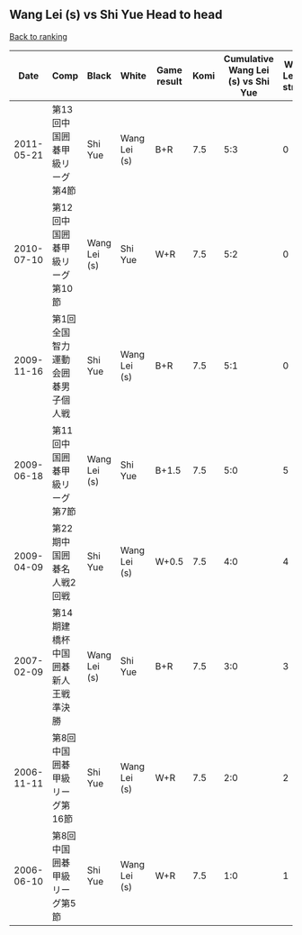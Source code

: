## Wang Lei (s) vs Shi Yue Head to head

[Back to ranking](../../index.md)




| **Date** | **Comp** | **Black** | **White** | **Game result** | **Komi** | **Cumulative Wang Lei (s) vs Shi Yue** | **Wang Lei (s) streak** | **Shi Yue streak** | 
| --- | --- | --- | --- | --- | --- | --- | --- | --- |
| 2011-05-21 | 第13回中国囲碁甲級リーグ第4節 | Shi Yue | Wang Lei (s) | B+R | 7.5 | 5:3 | 0 | 3 | 
| 2010-07-10 | 第12回中国囲碁甲級リーグ第10節 | Wang Lei (s) | Shi Yue | W+R | 7.5 | 5:2 | 0 | 2 | 
| 2009-11-16 | 第1回全国智力運動会囲碁男子個人戦 | Shi Yue | Wang Lei (s) | B+R | 7.5 | 5:1 | 0 | 1 | 
| 2009-06-18 | 第11回中国囲碁甲級リーグ第7節 | Wang Lei (s) | Shi Yue | B+1.5 | 7.5 | 5:0 | 5 | 0 | 
| 2009-04-09 | 第22期中国囲碁名人戦2回戦 | Shi Yue | Wang Lei (s) | W+0.5 | 7.5 | 4:0 | 4 | 0 | 
| 2007-02-09 | 第14期建橋杯中国囲碁新人王戦準決勝 | Wang Lei (s) | Shi Yue | B+R | 7.5 | 3:0 | 3 | 0 | 
| 2006-11-11 | 第8回中国囲碁甲級リーグ第16節 | Shi Yue | Wang Lei (s) | W+R | 7.5 | 2:0 | 2 | 0 | 
| 2006-06-10 | 第8回中国囲碁甲級リーグ第5節 | Shi Yue | Wang Lei (s) | W+R | 7.5 | 1:0 | 1 | 0 |




